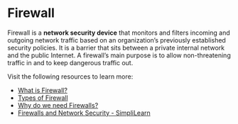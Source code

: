 # Firewall

Firewall is a **network security device** that monitors and filters incoming and outgoing network traffic based on an organization’s previously established security policies. It is a barrier that sits between a private internal network and the public Internet. A firewall’s main purpose is to allow non-threatening traffic in and to keep dangerous traffic out.

Visit the following resources to learn more:

- [What is Firewall?](https://www.checkpoint.com/cyber-hub/network-security/what-is-firewall/)
- [Types of Firewall](https://www.cisco.com/c/en_in/products/security/firewalls/what-is-a-firewall.html)
- [Why do we need Firewalls?](https://www.tutorialspoint.com/what-is-a-firewall-and-why-do-you-need-one)
- [ Firewalls and Network Security - SimpliLearn](https://www.youtube.com/watch?v=9GZlVOafYTg)
